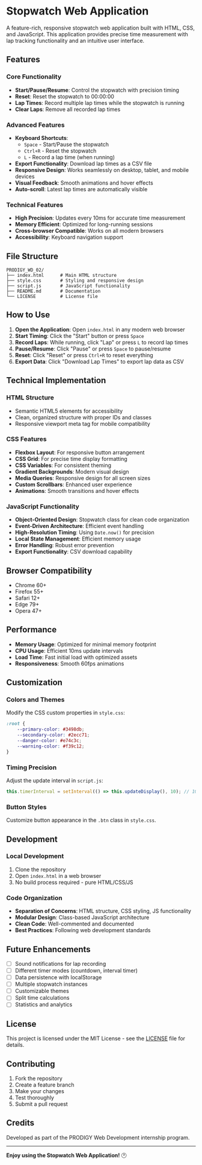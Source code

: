 # Stopwatch Web Application

A feature-rich, responsive stopwatch web application built with HTML, CSS, and JavaScript. This application provides precise time measurement with lap tracking functionality and an intuitive user interface.

## Features

### Core Functionality
- **Start/Pause/Resume**: Control the stopwatch with precision timing
- **Reset**: Reset the stopwatch to 00:00:00
- **Lap Times**: Record multiple lap times while the stopwatch is running
- **Clear Laps**: Remove all recorded lap times

### Advanced Features
- **Keyboard Shortcuts**: 
  - `Space` - Start/Pause the stopwatch
  - `Ctrl+R` - Reset the stopwatch
  - `L` - Record a lap time (when running)
- **Export Functionality**: Download lap times as a CSV file
- **Responsive Design**: Works seamlessly on desktop, tablet, and mobile devices
- **Visual Feedback**: Smooth animations and hover effects
- **Auto-scroll**: Latest lap times are automatically visible

### Technical Features
- **High Precision**: Updates every 10ms for accurate time measurement
- **Memory Efficient**: Optimized for long-running sessions
- **Cross-browser Compatible**: Works on all modern browsers
- **Accessibility**: Keyboard navigation support

## File Structure

```
PRODIGY_WD_02/
├── index.html      # Main HTML structure
├── style.css       # Styling and responsive design
├── script.js       # JavaScript functionality
├── README.md       # Documentation
└── LICENSE         # License file
```

## How to Use

1. **Open the Application**: Open `index.html` in any modern web browser
2. **Start Timing**: Click the "Start" button or press `Space`
3. **Record Laps**: While running, click "Lap" or press `L` to record lap times
4. **Pause/Resume**: Click "Pause" or press `Space` to pause/resume
5. **Reset**: Click "Reset" or press `Ctrl+R` to reset everything
6. **Export Data**: Click "Download Lap Times" to export lap data as CSV

## Technical Implementation

### HTML Structure
- Semantic HTML5 elements for accessibility
- Clean, organized structure with proper IDs and classes
- Responsive viewport meta tag for mobile compatibility

### CSS Features
- **Flexbox Layout**: For responsive button arrangement
- **CSS Grid**: For precise time display formatting
- **CSS Variables**: For consistent theming
- **Gradient Backgrounds**: Modern visual design
- **Media Queries**: Responsive design for all screen sizes
- **Custom Scrollbars**: Enhanced user experience
- **Animations**: Smooth transitions and hover effects

### JavaScript Functionality
- **Object-Oriented Design**: Stopwatch class for clean code organization
- **Event-Driven Architecture**: Efficient event handling
- **High-Resolution Timing**: Using `Date.now()` for precision
- **Local State Management**: Efficient memory usage
- **Error Handling**: Robust error prevention
- **Export Functionality**: CSV download capability

## Browser Compatibility

- Chrome 60+
- Firefox 55+
- Safari 12+
- Edge 79+
- Opera 47+

## Performance

- **Memory Usage**: Optimized for minimal memory footprint
- **CPU Usage**: Efficient 10ms update intervals
- **Load Time**: Fast initial load with optimized assets
- **Responsiveness**: Smooth 60fps animations

## Customization

### Colors and Themes
Modify the CSS custom properties in `style.css`:
```css
:root {
    --primary-color: #3498db;
    --secondary-color: #2ecc71;
    --danger-color: #e74c3c;
    --warning-color: #f39c12;
}
```

### Timing Precision
Adjust the update interval in `script.js`:
```javascript
this.timerInterval = setInterval(() => this.updateDisplay(), 10); // 10ms = 0.01s precision
```

### Button Styles
Customize button appearance in the `.btn` class in `style.css`.

## Development

### Local Development
1. Clone the repository
2. Open `index.html` in a web browser
3. No build process required - pure HTML/CSS/JS

### Code Organization
- **Separation of Concerns**: HTML structure, CSS styling, JS functionality
- **Modular Design**: Class-based JavaScript architecture
- **Clean Code**: Well-commented and documented
- **Best Practices**: Following web development standards

## Future Enhancements

- [ ] Sound notifications for lap recording
- [ ] Different timer modes (countdown, interval timer)
- [ ] Data persistence with localStorage
- [ ] Multiple stopwatch instances
- [ ] Customizable themes
- [ ] Split time calculations
- [ ] Statistics and analytics

## License

This project is licensed under the MIT License - see the [LICENSE](LICENSE) file for details.

## Contributing

1. Fork the repository
2. Create a feature branch
3. Make your changes
4. Test thoroughly
5. Submit a pull request

## Credits

Developed as part of the PRODIGY Web Development internship program.

---

**Enjoy using the Stopwatch Web Application!** 🕐
